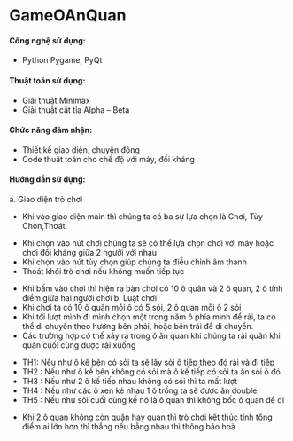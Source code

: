 # GameOAnQuan
#### Công nghệ sử dụng:
- Python Pygame, PyQt

#### Thuật toán sử dụng:
- Giải thuật Minimax
- Giải thuật cắt tỉa Alpha – Beta

#### Chức năng đảm nhận:
- Thiết kế giao diện, chuyển động
- Code thuật toán cho chế độ với máy, đối kháng

#### Hướng dẫn sử dụng:
a.	Giao diện trò chơi
-	Khi vào giao diện main thì chúng ta có ba sự lựa chọn là Chơi, Tùy Chọn,Thoát.
+ Khi chọn vào nút chơi chúng ta sẽ có thể lựa chọn chơi với máy hoặc chơi đối kháng giữa 2 người với nhau 
+ Khi chọn vào nút tùy chọn giúp chúng ta điều chỉnh âm thanh 
+ Thoát khỏi trò chơi nếu không muốn tiếp tục 
-	Khi bấm vào chơi thì hiện ra bàn chơi có 10 ô quân và 2 ô quan, 2 ô tính điểm giữa hai người chơi
b.	Luật chơi
- Khi chơi ta có 10 ô quân mỗi ô có 5 sỏi, 2 ô quan mỗi ô 2 sỏi 
- Khi tới lượt mình đi mình chọn một trong năm ô phía mình để rải, ta có thể di chuyển theo hướng bên phải, hoặc bên trái để di chuyển. 
- Các trường hợp có thể xảy ra trong ô ăn quan khi chúng ta rải quân khi quân cuối cùng được rải xuống
+ TH1: Nếu như ô kế bên có sỏi ta sẽ lấy sỏi ô tiếp theo đó rải và đi tiếp 
+ TH2 : Nếu như ô kế bên không có sỏi mà ô kế tiếp có sỏi ta ăn sỏi ô đó
+ TH3 : Nếu như 2 ô kế tiếp nhau không có sỏi thì ta mất lượt 
+ TH4 : Nếu như các ô xen kẻ nhau 1 ô trống ta sẽ được ăn double
+ TH5 : Nếu như sỏi cuối cùng kế nó là ô quan thì không bốc ô quan để đi
- Khi 2 ô quan không còn quân hay quan thì trò chơi kết thúc tính tổng điểm ai lớn hơn thì thắng nếu bằng nhau thì thông báo hoà
